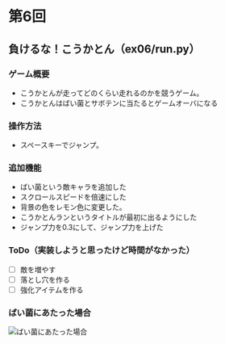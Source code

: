 # 第6回
## 負けるな！こうかとん（ex06/run.py）
### ゲーム概要
- こうかとんが走ってどのくらい走れるのかを競うゲーム。
- こうかとんはばい菌とサボテンに当たるとゲームオーバになる
### 操作方法
- スペースキーでジャンプ。
### 追加機能
- ばい菌という敵キャラを追加した
- スクロールスピードを倍速にした
- 背景の色をレモン色に変更した。
- こうかとんランというタイトルが最初に出るようにした
- ジャンプ力を0.3にして、ジャンプ力を上げた

### ToDo（実装しようと思ったけど時間がなかった）
- [ ] 敵を増やす
- [ ] 落とし穴を作る
- [ ] 強化アイテムを作る

### ばい菌にあたった場合
![ばい菌にあたった場合](https://user-images.githubusercontent.com/85731028/211504051-8fa8934f-ab84-4218-8745-41ccd87fb674.png)
